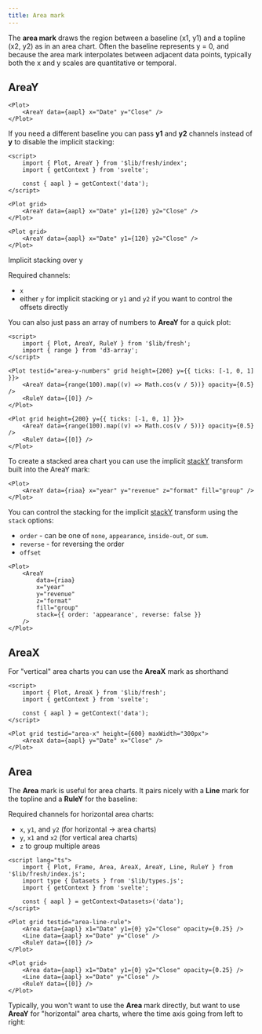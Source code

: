 ```yaml
---
title: Area mark
---
```


<script lang="ts">
    // import { Plot, Frame, Area, AreaX, AreaY, Line, RuleY } from '$lib/index.js';

    import AreaLineRulePlot from './AreaLineRulePlot.svelte';
    import AreaY1Plot from './AreaY1Plot.svelte';
    import StackedAreaPlot from './StackedAreaPlot.svelte';
    import Streamgraph from './Streamgraph.svelte';
</script>

The **area mark** draws the region between a baseline (x1, y1) and a topline (x2, y2) as in an area chart. Often the baseline represents y = 0, and because the area mark interpolates between adjacent data points, typically both the x and y scales are quantitative or temporal.

## AreaY

<AreaY1Plot />

```svelte
<Plot>
    <AreaY data={aapl} x="Date" y="Close" />
</Plot>
```

If you need a different baseline you can pass <b>y1</b> and <b>y2</b> channels instead of
<b>y</b> to disable the implicit stacking:

```svelte live
<script>
    import { Plot, AreaY } from '$lib/fresh/index';
    import { getContext } from 'svelte';

    const { aapl } = getContext('data');
</script>

<Plot grid>
    <AreaY data={aapl} x="Date" y1={120} y2="Close" />
</Plot>
```

```svelte
<Plot grid>
    <AreaY data={aapl} x="Date" y1={120} y2="Close" />
</Plot>
```

Implicit stacking over y

Required channels:

-   `x`
-   either `y` for implicit stacking or `y1` and `y2` if you want to control the offsets directly

You can also just pass an array of numbers to <b>AreaY</b> for a quick plot:

```svelte live
<script>
    import { Plot, AreaY, RuleY } from '$lib/fresh';
    import { range } from 'd3-array';
</script>

<Plot testid="area-y-numbers" grid height={200} y={{ ticks: [-1, 0, 1] }}>
    <AreaY data={range(100).map((v) => Math.cos(v / 5))} opacity={0.5} />
    <RuleY data={[0]} />
</Plot>
```

```svelte
<Plot grid height={200} y={{ ticks: [-1, 0, 1] }}>
    <AreaY data={range(100).map((v) => Math.cos(v / 5))} opacity={0.5} />
    <RuleY data={[0]} />
</Plot>
```

To create a stacked area chart you can use the implicit [stackY](/transforms/stack) transform built into the AreaY mark:

<StackedAreaPlot />

```svelte
<Plot>
    <AreaY data={riaa} x="year" y="revenue" z="format" fill="group" />
</Plot>
```

You can control the stacking for the implicit [stackY](/transforms/stack) transform using the `stack` options:

-   `order` - can be one of `none`, `appearance`, `inside-out`, or `sum`.
-   `reverse` - for reversing the order
-   `offset`

<StackedAreaPlot stackControls />

```svelte
<Plot>
    <AreaY
        data={riaa}
        x="year"
        y="revenue"
        z="format"
        fill="group"
        stack={{ order: 'appearance', reverse: false }}
    />
</Plot>
```

<Streamgraph stackControls />

## AreaX

For "vertical" area charts you can use the <b>AreaX</b> mark as shorthand

```svelte live
<script>
    import { Plot, AreaX } from '$lib/fresh';
    import { getContext } from 'svelte';

    const { aapl } = getContext('data');
</script>

<Plot grid testid="area-x" height={600} maxWidth="300px">
    <AreaX data={aapl} y="Date" x="Close" />
</Plot>
```

## Area

The **Area** mark is useful for area charts. It pairs nicely with a <b>Line</b> mark for
the topline and a <b>RuleY</b> for the baseline:

Required channels for horizontal area charts:

-   `x`, `y1`, and `y2` (for horizontal → area charts)
-   `y`, `x1` and `x2` (for vertical area charts)
-   `z` to group multiple areas

```svelte live
<script lang="ts">
    import { Plot, Frame, Area, AreaX, AreaY, Line, RuleY } from '$lib/fresh/index.js';
    import type { Datasets } from '$lib/types.js';
    import { getContext } from 'svelte';

    const { aapl } = getContext<Datasets>('data');
</script>

<Plot grid testid="area-line-rule">
    <Area data={aapl} x1="Date" y1={0} y2="Close" opacity={0.25} />
    <Line data={aapl} x="Date" y="Close" />
    <RuleY data={[0]} />
</Plot>
```

```svelte
<Plot grid>
    <Area data={aapl} x1="Date" y1={0} y2="Close" opacity={0.25} />
    <Line data={aapl} x="Date" y="Close" />
    <RuleY data={[0]} />
</Plot>
```

Typically, you won't want to use the <b>Area</b> mark directly, but want to use <b>AreaY</b>
for "horizontal" area charts, where the time axis going from left to right:
